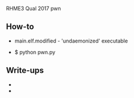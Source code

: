RHME3 Qual 2017 pwn

## How-to

* main.elf.modified - 'undaemonized' executable

* $ python pwn.py

## Write-ups

*
*
